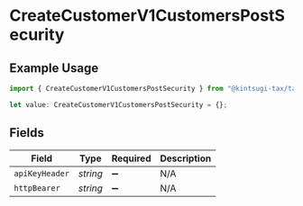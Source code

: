 # CreateCustomerV1CustomersPostSecurity

## Example Usage

```typescript
import { CreateCustomerV1CustomersPostSecurity } from "@kintsugi-tax/tax-platform-sdk/models/operations";

let value: CreateCustomerV1CustomersPostSecurity = {};
```

## Fields

| Field              | Type               | Required           | Description        |
| ------------------ | ------------------ | ------------------ | ------------------ |
| `apiKeyHeader`     | *string*           | :heavy_minus_sign: | N/A                |
| `httpBearer`       | *string*           | :heavy_minus_sign: | N/A                |
